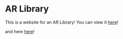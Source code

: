 # AR Library
This is a website for an AR Library! You can view it [here](Website.html)!

and here [here](test.html)!
